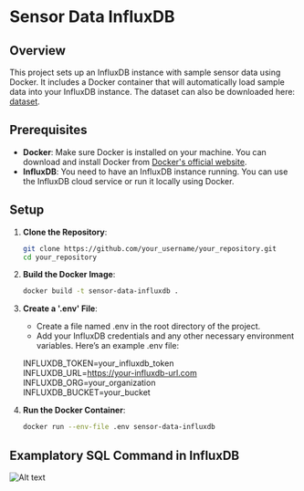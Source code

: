 # Sensor Data InfluxDB

## Overview

This project sets up an InfluxDB instance with sample sensor data using Docker. It includes a Docker container that will automatically load sample data into your InfluxDB instance.
The dataset can also be downloaded here: [dataset](https://www.kaggle.com/datasets/garystafford/environmental-sensor-data-132k?resource=download).

## Prerequisites

- **Docker**: Make sure Docker is installed on your machine. You can download and install Docker from [Docker's official website](https://www.docker.com/products/docker-desktop).
- **InfluxDB**: You need to have an InfluxDB instance running. You can use the InfluxDB cloud service or run it locally using Docker.

## Setup

1. **Clone the Repository**:
   ```bash
   git clone https://github.com/your_username/your_repository.git
   cd your_repository

2. **Build the Docker Image**:
   ```bash
   docker build -t sensor-data-influxdb .
   
4. **Create a '.env' File**:
   - Create a file named .env in the root directory of the project.
   - Add your InfluxDB credentials and any other necessary environment variables. Here’s an example .env file:

   INFLUXDB_TOKEN=your_influxdb_token  
   INFLUXDB_URL=https://your-influxdb-url.com  
   INFLUXDB_ORG=your_organization  
   INFLUXDB_BUCKET=your_bucket  

   
5. **Run the Docker Container**:
   ```bash
   docker run --env-file .env sensor-data-influxdb


## Examplatory SQL Command in InfluxDB

![Alt text](data_explorer.jpg)

